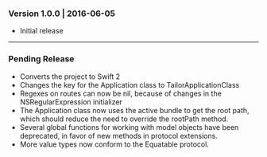 ### Version 1.0.0 | 2016-06-05

* Initial release

---

### Pending Release

* Converts the project to Swift 2
* Changes the key for the Application class to TailorApplicationClass
* Regexes on routes can now be nil, because of changes in the
  NSRegularExpression initializer
* The Application class now uses the active bundle to get the root path, which
  should reduce the need to override the rootPath method.
* Several global functions for working with model objects have been deprecated,
  in favor of new methods in protocol extensions.
* More value types now conform to the Equatable protocol.